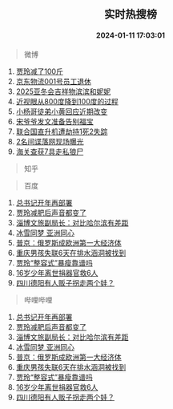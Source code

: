 <div align="center"><h2>实时热搜榜</h2><h4>2024-01-11 17:03:01</h4></div>

> 微博  

1. [贾玲减了100斤](https://s.weibo.com/weibo?q=%E8%B4%BE%E7%8E%B2%E5%87%8F%E4%BA%86100%E6%96%A4&t=31&band_rank=1&Refer=top)<br />
2. [京东物流001号员工退休](https://s.weibo.com/weibo?q=%23%E4%BA%AC%E4%B8%9C%E7%89%A9%E6%B5%81001%E5%8F%B7%E5%91%98%E5%B7%A5%E9%80%80%E4%BC%91%23&t=31&band_rank=2&Refer=top)<br />
3. [2025亚冬会吉祥物滨滨和妮妮](https://s.weibo.com/weibo?q=%232025%E4%BA%9A%E5%86%AC%E4%BC%9A%E5%90%89%E7%A5%A5%E7%89%A9%E6%BB%A8%E6%BB%A8%E5%92%8C%E5%A6%AE%E5%A6%AE%23&t=31&band_rank=3&Refer=top)<br />
4. [近视眼从800度降到100度的过程](https://s.weibo.com/weibo?q=%E8%BF%91%E8%A7%86%E7%9C%BC%E4%BB%8E800%E5%BA%A6%E9%99%8D%E5%88%B0100%E5%BA%A6%E7%9A%84%E8%BF%87%E7%A8%8B&t=31&band_rank=4&Refer=top)<br />
5. [小杨哥徒弟小黄回应近期改变](https://s.weibo.com/weibo?q=%23%E5%B0%8F%E6%9D%A8%E5%93%A5%E5%BE%92%E5%BC%9F%E5%B0%8F%E9%BB%84%E5%9B%9E%E5%BA%94%E8%BF%91%E6%9C%9F%E6%94%B9%E5%8F%98%23&t=31&band_rank=5&Refer=top)<br />
6. [宋爷爷发文准备告别福宝](https://s.weibo.com/weibo?q=%23%E5%AE%8B%E7%88%B7%E7%88%B7%E5%8F%91%E6%96%87%E5%87%86%E5%A4%87%E5%91%8A%E5%88%AB%E7%A6%8F%E5%AE%9D%23&t=31&band_rank=6&Refer=top)<br />
7. [联合国直升机遭劫持1死2失踪](https://s.weibo.com/weibo?q=%23%E8%81%94%E5%90%88%E5%9B%BD%E7%9B%B4%E5%8D%87%E6%9C%BA%E9%81%AD%E5%8A%AB%E6%8C%811%E6%AD%BB2%E5%A4%B1%E8%B8%AA%23&t=31&band_rank=7&Refer=top)<br />
8. [2名间谍落网现场曝光](https://s.weibo.com/weibo?q=%232%E5%90%8D%E9%97%B4%E8%B0%8D%E8%90%BD%E7%BD%91%E7%8E%B0%E5%9C%BA%E6%9B%9D%E5%85%89%23&t=31&band_rank=8&Refer=top)<br />
9. [海关查获7具走私狼尸](https://s.weibo.com/weibo?q=%23%E6%B5%B7%E5%85%B3%E6%9F%A5%E8%8E%B77%E5%85%B7%E8%B5%B0%E7%A7%81%E7%8B%BC%E5%B0%B8%23&t=31&band_rank=9&Refer=top)<br />

> 知乎  


> 百度  

1. [总书记开年再部署](https://www.baidu.com/s?wd=%E6%80%BB%E4%B9%A6%E8%AE%B0%E5%BC%80%E5%B9%B4%E5%86%8D%E9%83%A8%E7%BD%B2&sa=fyb_news&rsv_dl=fyb_news)<br />
2. [贾玲减肥后声音都变了](https://www.baidu.com/s?wd=%E8%B4%BE%E7%8E%B2%E5%87%8F%E8%82%A5%E5%90%8E%E5%A3%B0%E9%9F%B3%E9%83%BD%E5%8F%98%E4%BA%86&sa=fyb_news&rsv_dl=fyb_news)<br />
3. [淄博文旅副局长：对比哈尔滨有差距](https://www.baidu.com/s?wd=%E6%B7%84%E5%8D%9A%E6%96%87%E6%97%85%E5%89%AF%E5%B1%80%E9%95%BF%EF%BC%9A%E5%AF%B9%E6%AF%94%E5%93%88%E5%B0%94%E6%BB%A8%E6%9C%89%E5%B7%AE%E8%B7%9D&sa=fyb_news&rsv_dl=fyb_news)<br />
4. [冰雪同梦 亚洲同心](https://www.baidu.com/s?wd=%E5%86%B0%E9%9B%AA%E5%90%8C%E6%A2%A6+%E4%BA%9A%E6%B4%B2%E5%90%8C%E5%BF%83&sa=fyb_news&rsv_dl=fyb_news)<br />
5. [普京：俄罗斯成欧洲第一大经济体](https://www.baidu.com/s?wd=%E6%99%AE%E4%BA%AC%EF%BC%9A%E4%BF%84%E7%BD%97%E6%96%AF%E6%88%90%E6%AC%A7%E6%B4%B2%E7%AC%AC%E4%B8%80%E5%A4%A7%E7%BB%8F%E6%B5%8E%E4%BD%93&sa=fyb_news&rsv_dl=fyb_news)<br />
6. [重庆男孩失联6天在排水涵洞被找到](https://www.baidu.com/s?wd=%E9%87%8D%E5%BA%86%E7%94%B7%E5%AD%A9%E5%A4%B1%E8%81%946%E5%A4%A9%E5%9C%A8%E6%8E%92%E6%B0%B4%E6%B6%B5%E6%B4%9E%E8%A2%AB%E6%89%BE%E5%88%B0&sa=fyb_news&rsv_dl=fyb_news)<br />
7. [贾玲“整容式”暴瘦靠谱吗](https://www.baidu.com/s?wd=%E8%B4%BE%E7%8E%B2%E2%80%9C%E6%95%B4%E5%AE%B9%E5%BC%8F%E2%80%9D%E6%9A%B4%E7%98%A6%E9%9D%A0%E8%B0%B1%E5%90%97&sa=fyb_news&rsv_dl=fyb_news)<br />
8. [16岁少年离世捐器官救6人](https://www.baidu.com/s?wd=16%E5%B2%81%E5%B0%91%E5%B9%B4%E7%A6%BB%E4%B8%96%E6%8D%90%E5%99%A8%E5%AE%98%E6%95%916%E4%BA%BA&sa=fyb_news&rsv_dl=fyb_news)<br />
9. [四川德阳有人贩子拐走两个娃？](https://www.baidu.com/s?wd=%E5%9B%9B%E5%B7%9D%E5%BE%B7%E9%98%B3%E6%9C%89%E4%BA%BA%E8%B4%A9%E5%AD%90%E6%8B%90%E8%B5%B0%E4%B8%A4%E4%B8%AA%E5%A8%83%EF%BC%9F&sa=fyb_news&rsv_dl=fyb_news)<br />

> 哔哩哔哩  

1. [总书记开年再部署](https://www.baidu.com/s?wd=%E6%80%BB%E4%B9%A6%E8%AE%B0%E5%BC%80%E5%B9%B4%E5%86%8D%E9%83%A8%E7%BD%B2&sa=fyb_news&rsv_dl=fyb_news)<br />
2. [贾玲减肥后声音都变了](https://www.baidu.com/s?wd=%E8%B4%BE%E7%8E%B2%E5%87%8F%E8%82%A5%E5%90%8E%E5%A3%B0%E9%9F%B3%E9%83%BD%E5%8F%98%E4%BA%86&sa=fyb_news&rsv_dl=fyb_news)<br />
3. [淄博文旅副局长：对比哈尔滨有差距](https://www.baidu.com/s?wd=%E6%B7%84%E5%8D%9A%E6%96%87%E6%97%85%E5%89%AF%E5%B1%80%E9%95%BF%EF%BC%9A%E5%AF%B9%E6%AF%94%E5%93%88%E5%B0%94%E6%BB%A8%E6%9C%89%E5%B7%AE%E8%B7%9D&sa=fyb_news&rsv_dl=fyb_news)<br />
4. [冰雪同梦 亚洲同心](https://www.baidu.com/s?wd=%E5%86%B0%E9%9B%AA%E5%90%8C%E6%A2%A6+%E4%BA%9A%E6%B4%B2%E5%90%8C%E5%BF%83&sa=fyb_news&rsv_dl=fyb_news)<br />
5. [普京：俄罗斯成欧洲第一大经济体](https://www.baidu.com/s?wd=%E6%99%AE%E4%BA%AC%EF%BC%9A%E4%BF%84%E7%BD%97%E6%96%AF%E6%88%90%E6%AC%A7%E6%B4%B2%E7%AC%AC%E4%B8%80%E5%A4%A7%E7%BB%8F%E6%B5%8E%E4%BD%93&sa=fyb_news&rsv_dl=fyb_news)<br />
6. [重庆男孩失联6天在排水涵洞被找到](https://www.baidu.com/s?wd=%E9%87%8D%E5%BA%86%E7%94%B7%E5%AD%A9%E5%A4%B1%E8%81%946%E5%A4%A9%E5%9C%A8%E6%8E%92%E6%B0%B4%E6%B6%B5%E6%B4%9E%E8%A2%AB%E6%89%BE%E5%88%B0&sa=fyb_news&rsv_dl=fyb_news)<br />
7. [贾玲“整容式”暴瘦靠谱吗](https://www.baidu.com/s?wd=%E8%B4%BE%E7%8E%B2%E2%80%9C%E6%95%B4%E5%AE%B9%E5%BC%8F%E2%80%9D%E6%9A%B4%E7%98%A6%E9%9D%A0%E8%B0%B1%E5%90%97&sa=fyb_news&rsv_dl=fyb_news)<br />
8. [16岁少年离世捐器官救6人](https://www.baidu.com/s?wd=16%E5%B2%81%E5%B0%91%E5%B9%B4%E7%A6%BB%E4%B8%96%E6%8D%90%E5%99%A8%E5%AE%98%E6%95%916%E4%BA%BA&sa=fyb_news&rsv_dl=fyb_news)<br />
9. [四川德阳有人贩子拐走两个娃？](https://www.baidu.com/s?wd=%E5%9B%9B%E5%B7%9D%E5%BE%B7%E9%98%B3%E6%9C%89%E4%BA%BA%E8%B4%A9%E5%AD%90%E6%8B%90%E8%B5%B0%E4%B8%A4%E4%B8%AA%E5%A8%83%EF%BC%9F&sa=fyb_news&rsv_dl=fyb_news)<br />
